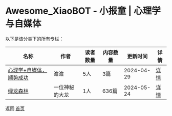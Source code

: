 # Awesome_XiaoBOT - 小报童 | 心理学与自媒体

以下是该分类下的所有专栏：

| 名称 | 作者 | 读者数量 | 内容数量 | 更新时间 | 详情 |
|------|------|----------|----------|----------|------|
| [心理学+自媒体，顺势成功](https://xiaobot.net/p/yingxiangzhe24?refer=0b133df9-27dc-423b-8101-639049001c13) | 澹澹 | 5人 | 3篇 |  2024-04-29 | [详情](data/yingxiangzhe24.md) |
| [绿龙森林](https://xiaobot.net/p/lvlongsenlin?refer=0b133df9-27dc-423b-8101-639049001c13) | 一位神秘的大龙 | 1人 | 636篇 |  2024-05-24 | [详情](data/lvlongsenlin.md) |


返回 [首页](../README.md)
